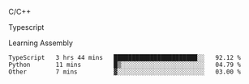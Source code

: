 <p>C/C++</p>
<p> Typescript</p>
<p>Learning Assembly</p>

<!--START_SECTION:waka-->

```text
TypeScript   3 hrs 44 mins   ███████████████████████░░   92.12 %
Python       11 mins         █▒░░░░░░░░░░░░░░░░░░░░░░░   04.79 %
Other        7 mins          ▓░░░░░░░░░░░░░░░░░░░░░░░░   03.00 %
```

<!--END_SECTION:waka-->
